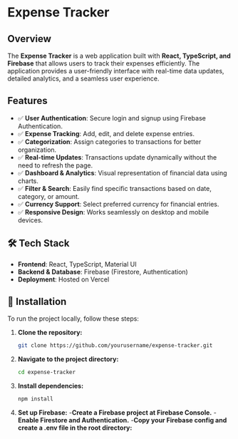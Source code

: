 # Expense Tracker

## Overview
The **Expense Tracker** is a web application built with **React, TypeScript, and Firebase** that allows users to track their expenses efficiently. The application provides a user-friendly interface with real-time data updates, detailed analytics, and a seamless user experience.

## Features
- ✅ **User Authentication**: Secure login and signup using Firebase Authentication.
- ✅ **Expense Tracking**: Add, edit, and delete expense entries.
- ✅ **Categorization**: Assign categories to transactions for better organization.
- ✅ **Real-time Updates**: Transactions update dynamically without the need to refresh the page.
- ✅ **Dashboard & Analytics**: Visual representation of financial data using charts.
- ✅ **Filter & Search**: Easily find specific transactions based on date, category, or amount.
- ✅ **Currency Support**: Select preferred currency for financial entries.
- ✅ **Responsive Design**: Works seamlessly on desktop and mobile devices.

## 🛠 Tech Stack
- **Frontend**: React, TypeScript, Material UI
- **Backend & Database**: Firebase (Firestore, Authentication)
- **Deployment**: Hosted on Vercel

## 🚀 Installation
To run the project locally, follow these steps:

1. **Clone the repository:**
   ```sh
   git clone https://github.com/yourusername/expense-tracker.git
2. **Navigate to the project directory:**
   ```sh
   cd expense-tracker
3. **Install dependencies:**
   ```sh
   npm install
4. **Set up Firebase:**
   -**Create a Firebase project at Firebase Console.**
   -**Enable Firestore and Authentication.**
   -**Copy your Firebase config and create a .env file in the root directory:**
   
